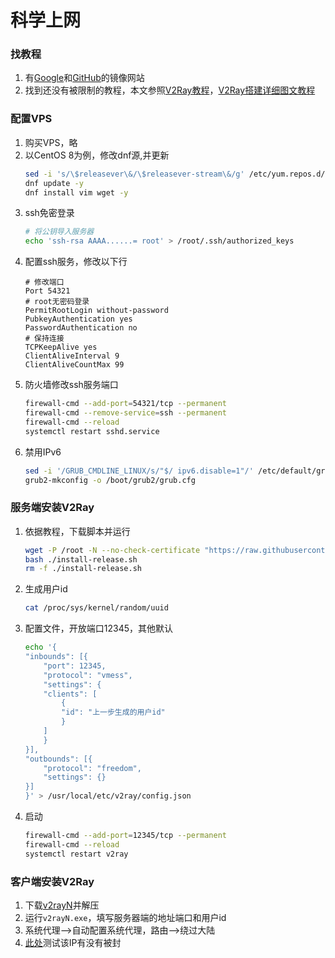 # 科学上网
### 找教程
1. 有[Google](https://search.njau.cf/)和[GitHub](https://hub.nuaa.cf/)的镜像网站
2. 找到还没有被限制的教程，本文参照[V2Ray教程](https://itlanyan.com/v2ray-tutorial/)，[V2Ray搭建详细图文教程](https://hub.nuaa.cf/233boy/v2ray/wiki/V2Ray%E6%90%AD%E5%BB%BA%E8%AF%A6%E7%BB%86%E5%9B%BE%E6%96%87%E6%95%99%E7%A8%8B)
### 配置VPS
1. 购买VPS，略
2. 以CentOS 8为例，修改dnf源,并更新
    ```bash
    sed -i 's/\$releasever\&/\$releasever-stream\&/g' /etc/yum.repos.d/*
    dnf update -y
    dnf install vim wget -y
    ```
3. ssh免密登录
    ```bash
    # 将公钥导入服务器
    echo 'ssh-rsa AAAA......= root' > /root/.ssh/authorized_keys
    ```
4. 配置ssh服务，修改以下行
    ```
    # 修改端口
    Port 54321
    # root无密码登录
    PermitRootLogin without-password
    PubkeyAuthentication yes
    PasswordAuthentication no
    # 保持连接
    TCPKeepAlive yes
    ClientAliveInterval 9
    ClientAliveCountMax 99
    ```
5. 防火墙修改ssh服务端口
    ```bash
    firewall-cmd --add-port=54321/tcp --permanent
    firewall-cmd --remove-service=ssh --permanent
    firewall-cmd --reload
    systemctl restart sshd.service
    ```
6. 禁用IPv6
    ```bash
    sed -i '/GRUB_CMDLINE_LINUX/s/"$/ ipv6.disable=1"/' /etc/default/grub
    grub2-mkconfig -o /boot/grub2/grub.cfg
    ```
### 服务端安装V2Ray
1. 依据教程，下载脚本并运行
    ```bash
    wget -P /root -N --no-check-certificate "https://raw.githubusercontent.com/v2fly/fhs-install-v2ray/master/install-release.sh"
    bash ./install-release.sh
    rm -f ./install-release.sh
    ```
2. 生成用户id
    ```bash
    cat /proc/sys/kernel/random/uuid
    ```
3. 配置文件，开放端口12345，其他默认
    ```bash
    echo '{
    "inbounds": [{
        "port": 12345,
        "protocol": "vmess",
        "settings": {
        "clients": [
            {
            "id": "上一步生成的用户id"
            }
        ]
        }
    }],
    "outbounds": [{
        "protocol": "freedom",
        "settings": {}
    }]
    }' > /usr/local/etc/v2ray/config.json
    ```
4. 启动
    ```bash
    firewall-cmd --add-port=12345/tcp --permanent
    firewall-cmd --reload
    systemctl restart v2ray
    ```
### 客户端安装V2Ray
1. 下载[v2rayN](https://github.com/2dust/v2rayN/releases)并解压
2. 运行`v2rayN.exe`，填写服务器端的地址端口和用户id
3. 系统代理-->自动配置系统代理，路由-->绕过大陆
4. [此处](https://ping.pe)测试该IP有没有被封